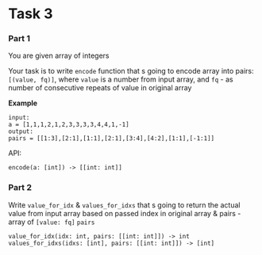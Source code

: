 # Task 3
### Part 1
You are given array of integers

Your task is to write `encode` function that s going to encode array into pairs: `[(value, fq)]`, where `value` is a number from input array, and `fq` - as number of consecutive repeats of value in original array

**Example**
```
input:
a = [1,1,1,2,1,2,3,3,3,3,4,4,1,-1]
output: 
pairs = [[1:3],[2:1],[1:1],[2:1],[3:4],[4:2],[1:1],[-1:1]]
```

API:
```
encode(a: [int]) -> [[int: int]]
```

### Part 2

Write `value_for_idx` & `values_for_idxs` that s going to return the actual value from input array based on passed index in original array & pairs - array of `[value: fq]` `pairs`

```
value_for_idx(idx: int, pairs: [[int: int]]) -> int
values_for_idxs(idxs: [int], pairs: [[int: int]]) -> [int]
```